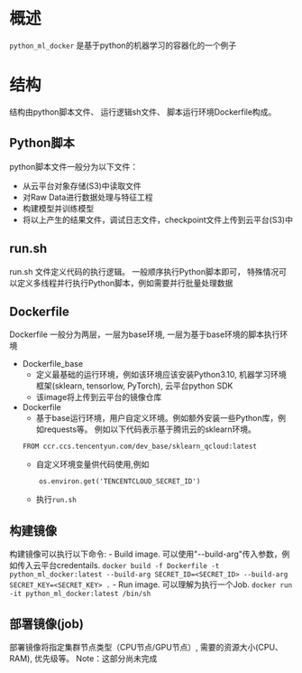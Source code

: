 # 概述
`python_ml_docker` 是基于python的机器学习的容器化的一个例子

# 结构
结构由python脚本文件、 运行逻辑sh文件、 脚本运行环境Dockerfile构成。

## Python脚本
python脚本文件一般分为以下文件：
- 从云平台对象存储(S3)中读取文件
- 对Raw Data进行数据处理与特征工程
- 构建模型并训练模型
- 将以上产生的结果文件，调试日志文件，checkpoint文件上传到云平台(S3)中

## run.sh
run.sh 文件定义代码的执行逻辑。 一般顺序执行Python脚本即可， 特殊情况可以定义多线程并行执行Python脚本，例如需要并行批量处理数据

## Dockerfile 
Dockerfile 一般分为两层，一层为base环境, 一层为基于base环境的脚本执行环境
- Dockerfile_base
    - 定义最基础的运行环境，例如该环境应该安装Python3.10, 机器学习环境框架(sklearn, tensorlow, PyTorch), 云平台python SDK
    - 该image将上传到云平台的镜像仓库
- Dockerfile
    - 基于base运行环境，用户自定义环境。例如额外安装一些Python库，例如requests等。 例如以下代码表示基于腾讯云的sklearn环境。
    ```
    FROM ccr.ccs.tencentyun.com/dev_base/sklearn_qcloud:latest
    ```
    - 自定义环境变量供代码使用,例如
    ```
        os.environ.get('TENCENTCLOUD_SECRET_ID')
    ```
    - 执行`run.sh`

## 构建镜像
构建镜像可以执行以下命令:
    - Build image. 可以使用"--build-arg"传入参数，例如传入云平台credentails.
    ```
    docker build -f Dockerfile -t python_ml_docker:latest --build-arg SECRET_ID=<SECRET_ID> --build-arg SECRET_KEY=<SECRET_KEY> .
    ```
    - Run image. 可以理解为执行一个Job. 
    ```
    docker run -it python_ml_docker:latest /bin/sh
    ```

## 部署镜像(job)
部署镜像将指定集群节点类型（CPU节点/GPU节点）, 需要的资源大小(CPU、RAM), 优先级等。
Note：这部分尚未完成

